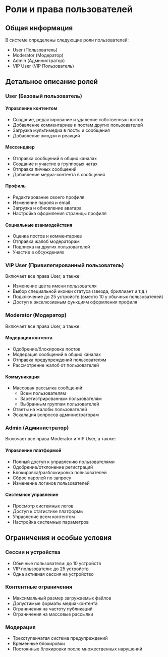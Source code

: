 # Роли и права пользователей

## Общая информация

В системе определены следующие роли пользователей:
- User (Пользователь)
- Moderator (Модератор)
- Admin (Администратор)
- VIP User (VIP Пользователь)

## Детальное описание ролей

### User (Базовый пользователь)

#### Управление контентом
- Создание, редактирование и удаление собственных постов
- Добавление комментариев к постам других пользователей
- Загрузка мультимедиа в посты и сообщения
- Добавление эмодзи и реакций

#### Мессенджер
- Отправка сообщений в общих каналах
- Создание и участие в групповых чатах
- Отправка личных сообщений
- Добавление медиа-контента в сообщения

#### Профиль
- Редактирование своего профиля
- Изменение пароля и email
- Загрузка и обновление аватара
- Настройка оформления страницы профиля

#### Социальные взаимодействия
- Оценка постов и комментариев
- Отправка жалоб модераторам
- Подписка на других пользователей
- Участие в обсуждениях

### VIP User (Привилегированный пользователь)
Включает все права User, а также:
- Изменение цвета имени пользователя
- Выбор специальной иконки статуса (звезда, бриллиант и т.д.)
- Подключение до 25 устройств (вместо 10 у обычных пользователей)
- Доступ к эксклюзивным функциям оформления профиля

### Moderator (Модератор)
Включает все права User, а также:

#### Модерация контента
- Одобрение/блокировка постов
- Модерация сообщений в общих каналах
- Отправка предупреждений пользователям
- Рассмотрение жалоб от пользователей

#### Коммуникация
- Массовая рассылка сообщений:
  * Всем пользователям
  * Зарегистрированным пользователям
  * Выбранным группам пользователей
- Ответы на жалобы пользователей
- Эскалация вопросов администраторам

### Admin (Администратор)
Включает все права Moderator и VIP User, а также:

#### Управление платформой
- Полный доступ к управлению пользователями
- Одобрение/отклонение регистраций
- Блокировка/разблокировка пользователей
- Сброс паролей по запросу
- Изменение логинов пользователей

#### Системное управление
- Просмотр системных логов
- Доступ к статистике платформы
- Управление всем контентом
- Настройка системных параметров

## Ограничения и особые условия

### Сессии и устройства
- Обычные пользователи: до 10 устройств
- VIP пользователи: до 25 устройств
- Одна активная сессия на устройство

### Контентные ограничения
- Максимальный размер загружаемых файлов
- Допустимые форматы медиа-контента
- Ограничения на частоту публикаций
- Ограничения на массовые рассылки

### Модерация
- Трехступенчатая система предупреждений
- Временные блокировки
- Постоянные блокировки после множественных нарушений
